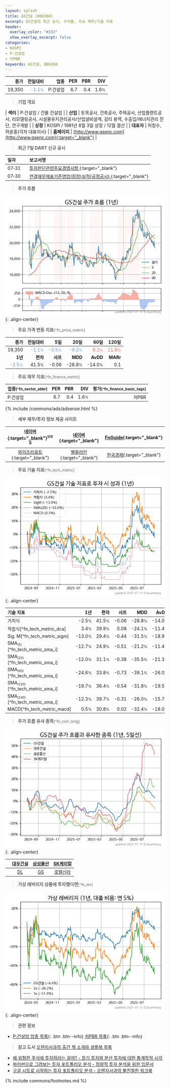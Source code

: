 ```yaml
---
layout: splash
title: GS건설 (006360)
excerpt: GS건설의 최근 공시, 수익률, 주요 재무/기술 지표
header:
  overlay_color: "#333"
  show_overlay_excerpt: false
categories:
- KOSPI
- P:건설업
- 저PBR
keywords: GS건설, 006360
---
```


| **종가** | **전일대비** | **업종** | **PER** | **PBR** | **DIV** |
| -------: | -----------: | -------: | ------: | ------: | ------: |
| 19,350 | <span style="color: cornflowerblue">-1.1<small>%</small></span> | P:건설업 | 6.7 | 0.4 | 1.6<small>%</small> |

<!-- more -->


> **기업 개요**<a id="company"></a>

| <span style="white-space:nowrap;">**섹터**</span> | P:건설업 / 건물 건설업 |
| <span style="white-space:nowrap;">**산업**</span> | 토목공사, 건축공사, 주택공사, 산업플랜트공사, 리모델링공사, 시설물유지관리공사/산업설비설계, 감리 용역, 수출입/에너지관리 진단, 연구개발 |
| <span style="white-space:nowrap;">**상장**</span> | KOSPI / 1981년 8월 3일 상장 / 12월 결산 |
| <span style="white-space:nowrap;">**대표자**</span> | 허창수, 허윤홍(각자 대표이사) |
| <span style="white-space:nowrap;">**홈페이지**</span> | [http://www.gsenc.com](http://www.gsenc.com){:target="_blank"} |


> **최근 7일 DART 신규 공시**<a id="dart"></a>

| **일자** |      | **보고서명** |
| :------- | :--- | :----------- |
| 07&#x2011;31 | | [투자판단관련주요경영사항              ](https://dart.fss.or.kr/dsaf001/main.do?rcpNo=20250731800006){:target="_blank"} |
| 07&#x2011;30 | | [연결재무제표기준영업(잠정)실적(공정공시)              ](https://dart.fss.or.kr/dsaf001/main.do?rcpNo=20250730800067){:target="_blank"} |


> **주가 흐름**<a id="price"></a>

![006360](/stock/images/006360.png){: .align-center}


> **주요 가격 변동 지표**<small>[^fn_price_metric]</small>

| **종가** | **전일대비** | **5일** | **20일** | **60일** | **120일** |
| -------: | -----------: | ------: | -------: | -------: | --------: |
| 19,350 | <span style="color: cornflowerblue">-1.1<small>%</small></span> | <span style="color: cornflowerblue">-3.5<small>%</small></span> | <span style="color: cornflowerblue">-9.2<small>%</small></span> | <span style="color: tomato">9.1<small>%</small></span> | <span style="color: tomato">11.8<small>%</small></span> |
| **1년** | **편차** | **샤프** | **MDD** | **AvDD** | **MARr** |
| <span style="color: cornflowerblue">-2.5<small>%</small></span> | 41.5<small>%</small> | -0.06 | -28.8<small>%</small> | -14.0<small>%</small> | 0.1 |


> **주요 재무 지표**<small>[^fn_finance_metric]</small>

| **업종**<small>[^fn_sector_abbr]</small> | **PER** | **PBR** | **DIV** | **평가**<small>[^fn_finance_basic_tags]</small> |
| :--------------------------------------- | ------: | ------: | ------: | ----------------------------------------------: |
| P:건설업 | 6.7 | 0.4 | 1.6<small>%</small> | 저PBR |



{% include /commons/ads/adsense.html %}

> **세부 재무/투자 정보 제공 사이트**

| [네이버](https://m.stock.naver.com/domestic/stock/006360/finance/summary){:target="_blank"}<sup><small>모바일</small></sup> | [네이버](https://finance.naver.com/item/coinfo.naver?code=006360){:target="_blank"} | [FnGuide](https://comp.fnguide.com/SVO2/ASP/SVD_Invest.asp?gicode=A006360&MenuYn=Y){:target="_blank"} |
| :---: | :---: | :---: |
| [와이즈리포트](https://comp.wisereport.co.kr/company/c1040001.aspx?cmp_cd=006360){:target="_blank"} | [밸류라인](https://www.valueline.co.kr/finance/summary/006360){:target="_blank"} | [한국경제](https://markets.hankyung.com/stock/006360/financial-summary){:target="_blank"} |


> **주요 기술 지표**<small>[^fn_tech_metric]</small>


![006360](/stock/images/006360_tech.png){: .align-center}

| **기술 지표** | **1년** | **편차** | **샤프** | **MDD** | **AvDD** |
| :------------ | ------: | -----------: | -------: | ------: | -------: |
| 거치식 | -2.5<small>%</small> | 41.5<small>%</small> | -0.06 | -28.8<small>%</small> | -14.0<small>%</small> |
| 적립식[^fn_tech_metric_dca] | 3.4<small>%</small> | 39.9<small>%</small> | 0.08 | -24.1<small>%</small> | -11.4<small>%</small> |
| Sig. M[^fn_tech_metric_sigm] | -13.0<small>%</small> | 29.4<small>%</small> | -0.44 | -31.5<small>%</small> | -18.9<small>%</small> |
| SMA<small><sub>(5)</sub></small>[^fn_tech_metric_sma_i] | -12.7<small>%</small> | 24.9<small>%</small> | -0.51 | -21.2<small>%</small> | -11.4<small>%</small> |
| SMA<small><sub>(20)</sub></small>[^fn_tech_metric_sma_i] | -12.0<small>%</small> | 31.1<small>%</small> | -0.38 | -35.5<small>%</small> | -21.3<small>%</small> |
| SMA<small><sub>(60)</sub></small>[^fn_tech_metric_sma_i] | -24.6<small>%</small> | 33.8<small>%</small> | -0.73 | -39.1<small>%</small> | -26.0<small>%</small> |
| SMA<small><sub>(120)</sub></small>[^fn_tech_metric_sma_i] | -19.7<small>%</small> | 36.4<small>%</small> | -0.54 | -31.8<small>%</small> | -19.5<small>%</small> |
| SMA<small><sub>(240)</sub></small>[^fn_tech_metric_sma_i] | -12.3<small>%</small> | 39.7<small>%</small> | -0.31 | -26.0<small>%</small> | -15.7<small>%</small> |
| MACD[^fn_tech_metric_macd] | 0.5<small>%</small> | 30.8<small>%</small> | 0.02 | -32.4<small>%</small> | -18.0<small>%</small> |


> **주가 흐름 유사 종목**<a id="corr"></a><small>[^fn_corr_long]</small>

![006360](/stock/images/006360_corr.png){: .align-center}

|       | [대우건설](/047040/) | [삼성물산](/028260/) | [SK케미칼](/285130/) |
| :---: | :------------------------------------: | :------------------------------------: | :------------------------------------: |
|       | [DL](/000210/) | [GS](/078930/) | [호텔신라](/008770/) |


> **가상 레버리지 상품에 투자했다면**<a id="2x"></a><small>[^fn_lev]</small>

![006360](/stock/images/006360_2x.png){: .align-center}


> **관련 정보**

- [P:건설업 업종 목록](/stats/sector/kospi_업종_건설업_종목/){: .btn .btn--info} [저PBR 목록](/fn/fn_low_pbr/){: .btn .btn--info}

> **참고 도서** [오렌지사과의 출간 책 소개와 샘플북 목록](https://kongdori.tistory.com/691)

- [왜 위험한 주식에 투자하라는 걸까? - 장기 투자와 분산 투자에 대한 통계학적 시각](https://kongdori.tistory.com/421)
- [파이썬으로 그려보는 투자 포트폴리오 분석  - 정량적 투자 분석을 위한 입문서](https://kongdori.tistory.com/643)
- [구글 시트로 시작하는 투자 포트폴리오 분석 - 오렌지사과의 불친절한 워크북](https://kongdori.tistory.com/449)


{% include commons/footnotes.md %}